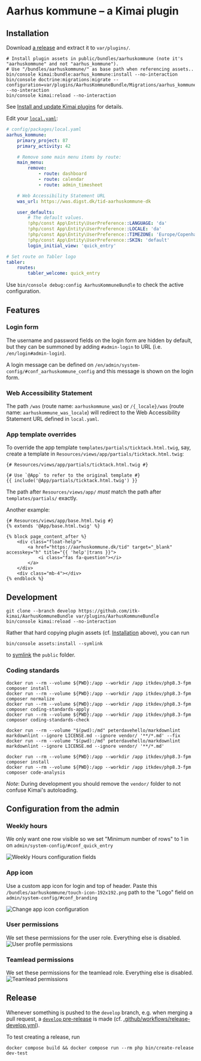 # Aarhus kommune – a Kimai plugin

## Installation

Download [a release](https://github.com/itk-kimai/AarhusKommuneBundle/releases) and extract it to `var/plugins/`.

```shell
# Install plugin assets in public/bundles/aarhuskommune (note it's "aarhuskommune" and not "aarhus_kommune").
# Use "/bundles/aarhuskommune/" as base path when referencing assets..
bin/console kimai:bundle:aarhus_kommune:install --no-interaction
bin/console doctrine:migrations:migrate --configuration=var/plugins/AarhusKommuneBundle/Migrations/aarhus_kommune.yaml --no-interaction
bin/console kimai:reload --no-interaction
```

See [Install and update Kimai plugins](https://www.kimai.org/documentation/plugin-management.html) for details.

Edit your [`local.yaml`](https://www.kimai.org/documentation/local-yaml.html#localyaml):

``` yaml
# config/packages/local.yaml
aarhus_kommune:
    primary_project: 87
    primary_activity: 42

    # Remove some main menu items by route:
    main_menu:
        remove:
            - route: dashboard
            - route: calendar
            - route: admin_timesheet

    # Web Accessibility Statement URL
    was_url: https://was.digst.dk/tid-aarhuskommune-dk

    user_defaults:
        # The default values.
        !php/const App\Entity\UserPreference::LANGUAGE: 'da'
        !php/const App\Entity\UserPreference::LOCALE: 'da'
        !php/const App\Entity\UserPreference::TIMEZONE: 'Europe/Copenhagen'
        !php/const App\Entity\UserPreference::SKIN: 'default'
        login_initial_view: 'quick_entry'

# Set route on Tabler logo
tabler:
    routes:
        tabler_welcome: quick_entry
```

Use `bin/console debug:config AarhusKommuneBundle` to check the active configuration.

## Features

### Login form

The username and password fields on the login form are hidden by default, but they can be summoned by adding
`#admin-login` to URL (i.e. `/en/login#admin-login`).

A login message can be defined on `/en/admin/system-config/#conf_aarhuskommune_config` and this message is shown on the
login form.

### Web Accessibility Statement

The path `/was` (route name: `aarhuskommune_was`) or `/{_locale}/was` (route name: `aarhuskommune_was_locale`) will
redirect to the Web Accessibility Statement URL defined in `local.yaml`.

### App template overrides

To override the app template `templates/partials/ticktack.html.twig`, say, create a template in
`Resources/views/app/partials/ticktack.html.twig`:

``` twig
{# Resources/views/app/partials/ticktack.html.twig #}

{# Use `@App` to refer to the original template #}
{{ include('@App/partials/ticktack.html.twig') }}
```

The path after `Resources/views/app/` _must_ match the path after `templates/partials/` exactly.

Another example:

``` twig
{# Resources/views/app/base.html.twig #}
{% extends '@App/base.html.twig' %}

{% block page_content_after %}
    <div class="float-help">
        <a href="https://aarhuskommune.dk/tid" target="_blank" accesskey="h" title="{{ 'help'|trans }}">
            <i class="fas fa-question"></i>
        </a>
    </div>
    <div class="mb-4"></div>
{% endblock %}
```

## Development

``` shell
git clone --branch develop https://github.com/itk-kimai/AarhusKommuneBundle var/plugins/AarhusKommuneBundle
bin/console kimai:reload --no-interaction
```

Rather that hard copying plugin assets (cf. [Installation](#installation) above), you can run

``` shell
bin/console assets:install --symlink
```

to [symlink](https://en.wikipedia.org/wiki/Symbolic_link) the `public` folder.

### Coding standards

``` shell
docker run --rm --volume ${PWD}:/app --workdir /app itkdev/php8.3-fpm composer install
docker run --rm --volume ${PWD}:/app --workdir /app itkdev/php8.3-fpm composer normalize
docker run --rm --volume ${PWD}:/app --workdir /app itkdev/php8.3-fpm composer coding-standards-apply
docker run --rm --volume ${PWD}:/app --workdir /app itkdev/php8.3-fpm composer coding-standards-check
```

``` shell
docker run --rm --volume "$(pwd):/md" peterdavehello/markdownlint markdownlint --ignore LICENSE.md --ignore vendor/ '**/*.md' --fix
docker run --rm --volume "$(pwd):/md" peterdavehello/markdownlint markdownlint --ignore LICENSE.md --ignore vendor/ '**/*.md'
```

``` shell
docker run --rm --volume ${PWD}:/app --workdir /app itkdev/php8.3-fpm composer install
docker run --rm --volume ${PWD}:/app --workdir /app itkdev/php8.3-fpm composer code-analysis
```

_Note_: During development you should remove the `vendor/` folder to not confuse Kimai's autoloading.

## Configuration from the admin

### Weekly hours

We only want one row visible so we set "Minimum number of rows" to 1 in on `admin/system-config/#conf_quick_entry`

![Weekly Hours configuration fields](./docs/images/set-number-of-rows-on-weekly-hours.jpg)

### App icon

Use a custom app icon for login and top of header.
Paste this `/bundles/aarhuskommune/touch-icon-192x192.png` path to the "Logo" field on `admin/system-config/#conf_branding`

![Change app icon configuration](./docs/images/change-app-icon.jpg)

### User permissions

We set these permissions for the user role. Everything else is disabled.
![User profile permissions](./docs/images/permissions-user.jpg)

### Teamlead permissions

We set these permissions for the teamlead role. Everything else is disabled.
![Teamlead permissions](./docs/images/permissions-teamlead.jpg)

## Release

Whenever something is pushed to the `develop` branch, e.g. when merging a pull request, a [`develop`
pre-release](https://github.com/itk-kimai/kimai-plugin-AarhusKommuneBundle/releases/tag/release-develop ) is made (cf.
[.github/workflows/release-develop.yml](.github/workflows/release-develop.yml)).

To test creating a release, run

``` shell
docker compose build && docker compose run --rm php bin/create-release dev-test
```
